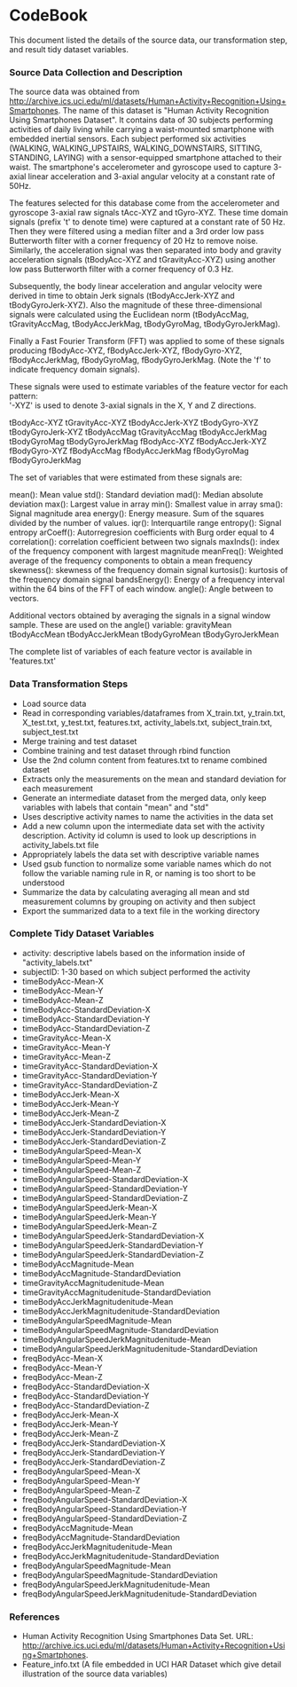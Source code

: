 CodeBook
========================================================

This document listed the details of the source data, our transformation step, and result tidy dataset variables.

### Source Data Collection and Description

The source data was obtained from http://archive.ics.uci.edu/ml/datasets/Human+Activity+Recognition+Using+Smartphones. The name of this dataset is "Human Activity Recognition Using Smartphones Dataset". It contains data of 30 subjects performing activities of daily living while carrying a waist-mounted smartphone with embedded inertial sensors. Each subject performed six activities (WALKING, WALKING_UPSTAIRS, WALKING_DOWNSTAIRS, SITTING, STANDING, LAYING) with a sensor-equipped smartphone attached to their waist. The smartphone's accelerometer and gyroscope used to capture 3-axial linear acceleration and 3-axial angular velocity at a constant rate of 50Hz.

The features selected for this database come from the accelerometer and gyroscope 3-axial raw signals tAcc-XYZ and tGyro-XYZ. These time domain signals (prefix 't' to denote time) were captured at a constant rate of 50 Hz. Then they were filtered using a median filter and a 3rd order low pass Butterworth filter with a corner frequency of 20 Hz to remove noise. Similarly, the acceleration signal was then separated into body and gravity acceleration signals (tBodyAcc-XYZ and tGravityAcc-XYZ) using another low pass Butterworth filter with a corner frequency of 0.3 Hz. 

Subsequently, the body linear acceleration and angular velocity were derived in time to obtain Jerk signals (tBodyAccJerk-XYZ and tBodyGyroJerk-XYZ). Also the magnitude of these three-dimensional signals were calculated using the Euclidean norm (tBodyAccMag, tGravityAccMag, tBodyAccJerkMag, tBodyGyroMag, tBodyGyroJerkMag). 

Finally a Fast Fourier Transform (FFT) was applied to some of these signals producing fBodyAcc-XYZ, fBodyAccJerk-XYZ, fBodyGyro-XYZ, fBodyAccJerkMag, fBodyGyroMag, fBodyGyroJerkMag. (Note the 'f' to indicate frequency domain signals). 

These signals were used to estimate variables of the feature vector for each pattern:  
'-XYZ' is used to denote 3-axial signals in the X, Y and Z directions.

tBodyAcc-XYZ
tGravityAcc-XYZ
tBodyAccJerk-XYZ
tBodyGyro-XYZ
tBodyGyroJerk-XYZ
tBodyAccMag
tGravityAccMag
tBodyAccJerkMag
tBodyGyroMag
tBodyGyroJerkMag
fBodyAcc-XYZ
fBodyAccJerk-XYZ
fBodyGyro-XYZ
fBodyAccMag
fBodyAccJerkMag
fBodyGyroMag
fBodyGyroJerkMag

The set of variables that were estimated from these signals are: 

mean(): Mean value
std(): Standard deviation
mad(): Median absolute deviation 
max(): Largest value in array
min(): Smallest value in array
sma(): Signal magnitude area
energy(): Energy measure. Sum of the squares divided by the number of values. 
iqr(): Interquartile range 
entropy(): Signal entropy
arCoeff(): Autorregresion coefficients with Burg order equal to 4
correlation(): correlation coefficient between two signals
maxInds(): index of the frequency component with largest magnitude
meanFreq(): Weighted average of the frequency components to obtain a mean frequency
skewness(): skewness of the frequency domain signal 
kurtosis(): kurtosis of the frequency domain signal 
bandsEnergy(): Energy of a frequency interval within the 64 bins of the FFT of each window.
angle(): Angle between to vectors.

Additional vectors obtained by averaging the signals in a signal window sample. These are used on the angle() variable:
gravityMean
tBodyAccMean
tBodyAccJerkMean
tBodyGyroMean
tBodyGyroJerkMean

The complete list of variables of each feature vector is available in 'features.txt'

### Data Transformation Steps 
* Load source data
 * Read in corresponding variables/dataframes from X_train.txt, y_train.txt, X_test.txt, y_test.txt, features.txt, activity_labels.txt, subject_train.txt, subject_test.txt
* Merge training and test dataset
 * Combine training and test dataset through rbind function
 * Use the 2nd column content from features.txt to rename combined dataset
* Extracts only the measurements on the mean and standard deviation for each measurement
 * Generate an intermediate dataset from the merged data, only keep variables with labels that contain "mean" and "std"
* Uses descriptive activity names to name the activities in the data set
 * Add a new column upon the intermediate data set with the activity description. Activity id column is used to look up descriptions in activity_labels.txt file
* Appropriately labels the data set with descriptive variable names
 * Used gsub function to normalize some variable names which do not follow the variable naming rule in R, or naming is too short to be understood
* Summarize the data by calculating averaging all mean and std measurement columns by grouping on activity and then subject
* Export the summarized data to a text file in the working directory

### Complete Tidy Dataset Variables
* activity: descriptive labels based on the information inside of "activity_labels.txt"
* subjectID: 1-30 based on which subject performed the activity
* timeBodyAcc-Mean-X
* timeBodyAcc-Mean-Y
* timeBodyAcc-Mean-Z
* timeBodyAcc-StandardDeviation-X
* timeBodyAcc-StandardDeviation-Y
* timeBodyAcc-StandardDeviation-Z
* timeGravityAcc-Mean-X
* timeGravityAcc-Mean-Y
* timeGravityAcc-Mean-Z
* timeGravityAcc-StandardDeviation-X
* timeGravityAcc-StandardDeviation-Y
* timeGravityAcc-StandardDeviation-Z
* timeBodyAccJerk-Mean-X
* timeBodyAccJerk-Mean-Y
* timeBodyAccJerk-Mean-Z
* timeBodyAccJerk-StandardDeviation-X
* timeBodyAccJerk-StandardDeviation-Y
* timeBodyAccJerk-StandardDeviation-Z
* timeBodyAngularSpeed-Mean-X
* timeBodyAngularSpeed-Mean-Y
* timeBodyAngularSpeed-Mean-Z
* timeBodyAngularSpeed-StandardDeviation-X
* timeBodyAngularSpeed-StandardDeviation-Y
* timeBodyAngularSpeed-StandardDeviation-Z
* timeBodyAngularSpeedJerk-Mean-X
* timeBodyAngularSpeedJerk-Mean-Y
* timeBodyAngularSpeedJerk-Mean-Z
* timeBodyAngularSpeedJerk-StandardDeviation-X
* timeBodyAngularSpeedJerk-StandardDeviation-Y
* timeBodyAngularSpeedJerk-StandardDeviation-Z
* timeBodyAccMagnitude-Mean
* timeBodyAccMagnitude-StandardDeviation
* timeGravityAccMagnitudenitude-Mean
* timeGravityAccMagnitudenitude-StandardDeviation
* timeBodyAccJerkMagnitudenitude-Mean
* timeBodyAccJerkMagnitudenitude-StandardDeviation
* timeBodyAngularSpeedMagnitude-Mean
* timeBodyAngularSpeedMagnitude-StandardDeviation
* timeBodyAngularSpeedJerkMagnitudenitude-Mean
* timeBodyAngularSpeedJerkMagnitudenitude-StandardDeviation
* freqBodyAcc-Mean-X
* freqBodyAcc-Mean-Y
* freqBodyAcc-Mean-Z
* freqBodyAcc-StandardDeviation-X
* freqBodyAcc-StandardDeviation-Y
* freqBodyAcc-StandardDeviation-Z
* freqBodyAccJerk-Mean-X
* freqBodyAccJerk-Mean-Y
* freqBodyAccJerk-Mean-Z
* freqBodyAccJerk-StandardDeviation-X
* freqBodyAccJerk-StandardDeviation-Y
* freqBodyAccJerk-StandardDeviation-Z
* freqBodyAngularSpeed-Mean-X
* freqBodyAngularSpeed-Mean-Y
* freqBodyAngularSpeed-Mean-Z
* freqBodyAngularSpeed-StandardDeviation-X
* freqBodyAngularSpeed-StandardDeviation-Y
* freqBodyAngularSpeed-StandardDeviation-Z
* freqBodyAccMagnitude-Mean
* freqBodyAccMagnitude-StandardDeviation
* freqBodyAccJerkMagnitudenitude-Mean
* freqBodyAccJerkMagnitudenitude-StandardDeviation
* freqBodyAngularSpeedMagnitude-Mean
* freqBodyAngularSpeedMagnitude-StandardDeviation
* freqBodyAngularSpeedJerkMagnitudenitude-Mean
* freqBodyAngularSpeedJerkMagnitudenitude-StandardDeviation


### References
* Human Activity Recognition Using Smartphones Data Set. URL: http://archive.ics.uci.edu/ml/datasets/Human+Activity+Recognition+Using+Smartphones. 
* Feature_info.txt (A file embedded in UCI HAR Dataset which give detail illustration of the source data variables)